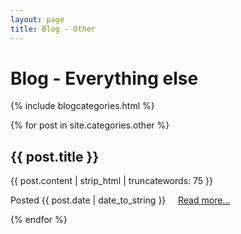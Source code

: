 ```yaml
---
layout: page
title: Blog - Other 
---
```

<h1>Blog - Everything else</h1>

{% include blogcategories.html %}

{% for post in site.categories.other %}
## {{ post.title }}
  {{ post.content | strip_html | truncatewords: 75 }}

  <div class="postinfo">

  Posted {{ post.date | date_to_string }} &nbsp; &nbsp; <a href="{{post.url}}">Read more...</a>

  </div>
{% endfor %}


